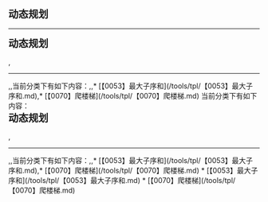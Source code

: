 <div style="font-size: 20px; margin-bottom: 15px; font-weight: bold;">动态规划</div>
<hr style="height: 1px; margin: 1em 0px;" />
<div style="font-size: 20px; margin-bottom: 15px; font-weight: bold;">动态规划</div>,<hr style="height: 1px; margin: 1em 0px;" />,,当前分类下有如下内容：,,* [【0053】最大子序和](/tools/tpl/【0053】最大子序和.md),* [【0070】爬楼梯](/tools/tpl/【0070】爬楼梯.md)
当前分类下有如下内容：
<div style="font-size: 20px; margin-bottom: 15px; font-weight: bold;">动态规划</div>,<hr style="height: 1px; margin: 1em 0px;" />,,当前分类下有如下内容：,,* [【0053】最大子序和](/tools/tpl/【0053】最大子序和.md),* [【0070】爬楼梯](/tools/tpl/【0070】爬楼梯.md)
* [【0053】最大子序和](/tools/tpl/【0053】最大子序和.md)
* [【0070】爬楼梯](/tools/tpl/【0070】爬楼梯.md)